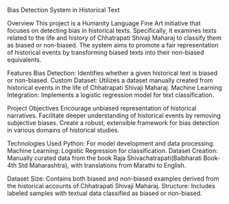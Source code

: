 Bias Detection System in Historical Text

Overview
This project is a Humanity Language Fine Art initiative that focuses on detecting bias in historical texts. Specifically, it examines texts related to the life and history of Chhatrapati Shivaji Maharaj to classify them as biased or non-biased. The system aims to promote a fair representation of historical events by transforming biased texts into their non-biased equivalents.

Features
Bias Detection: Identifies whether a given historical text is biased or non-biased.
Custom Dataset: Utilizes a dataset manually created from historical events in the life of Chhatrapati Shivaji Maharaj.
Machine Learning Integration: Implements a logistic regression model for text classification.

Project Objectives
Encourage unbiased representation of historical narratives.
Facilitate deeper understanding of historical events by removing subjective biases.
Create a robust, extensible framework for bias detection in various domains of historical studies.

Technologies Used
Python: For model development and data processing.
Machine Learning: Logistic Regression for classification.
Dataset Creation: Manually curated data from the book Raja Shivachatrapati(Balbharati Book-4th Std Maharashtra), with translations from Marathi to English.

Dataset
Size: Contains both biased and non-biased examples derived from the historical accounts of Chhatrapati Shivaji Maharaj.
Structure: Includes labeled samples with textual data classified as biased or non-biased.

